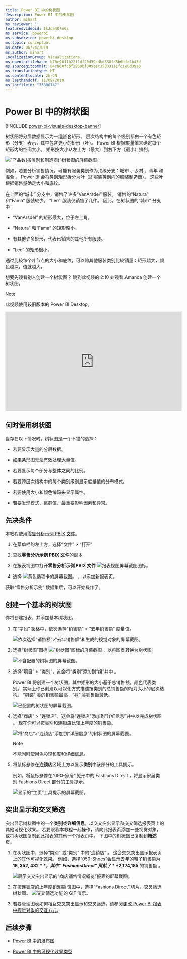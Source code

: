 ```yaml
---
title: Power BI 中的树状图
description: Power BI 中的树状图
author: mihart
ms.reviewer: ''
featuredvideoid: IkJda4O7oGs
ms.service: powerbi
ms.subservice: powerbi-desktop
ms.topic: conceptual
ms.date: 06/24/2019
ms.author: mihart
LocalizationGroup: Visualizations
ms.openlocfilehash: b70e9611b22f1df20d39cdbd338fd5b6bfe1b43d
ms.sourcegitcommit: 64c860fcbf2969bf089cec358331a1fc1e0d39a8
ms.translationtype: HT
ms.contentlocale: zh-CN
ms.lasthandoff: 11/09/2019
ms.locfileid: "73880747"
---
```

# <a name="treemaps-in-power-bi"></a>Power BI 中的树状图

[!INCLUDE [power-bi-visuals-desktop-banner](../includes/power-bi-visuals-desktop-banner.md)]

树状图将分层数据显示为一组嵌套矩形。 层次结构中的每个级别都由一个有色矩形（分支）表示，其中包含更小的矩形（叶）。 Power BI 根据度量值来确定每个矩形内的空间大小。 矩形按大小从左上方（最大）到右下方（最小）排列。

![“产品数(按类别和制造商)”树状图的屏幕截图。](media/power-bi-visualization-treemaps/pbi-nancy-viz-treemap.png)

例如，若要分析销售情况，可能有服装类别作为顶级分支：城市  、乡村  、青年  和混合  。 Power BI 会将类别矩形拆分为叶（即服装类别内的服装制造商）。 这些叶根据销售量确定大小和底纹。

在上面的“城市”  分支中，销售了许多“VanArsdel”  服装。 销售的“Natura”  和“Fama”  服装较少。 “Leo”  服装仅销售了几件。 因此，在树状图的“城市”  分支中：

* “VanArsdel”  的矩形最大，位于左上角。

* “Natura”  和“Fama”  的矩形略小。

* 有其他许多矩形，代表已销售的其他所有服装。

* “Leo”  的矩形很小。

通过比较每个叶节点的大小和底纹，可以跨其他服装类别比较销量：矩形越大，颜色越深，值就越大。

想要先观看别人创建一个树状图？ 跳到此视频的 2:10 处观看 Amanda 创建一个树状图。

   > [!NOTE]
   > 此视频使用较旧版本的 Power BI Desktop。
   > 
   > 

<iframe width="560" height="315" src="https://www.youtube.com/embed/IkJda4O7oGs" frameborder="0" allowfullscreen></iframe>

## <a name="when-to-use-a-treemap"></a>何时使用树状图

当存在以下情况时，树状图是一个不错的选择：

* 若要显示大量的分层数据。

* 如果条形图无法有效处理大量值。

* 若要显示每个部分与整体之间的比例。

* 若要跨层次结构中的每个类别级别显示度量值的分布模式。

* 若要使用大小和颜色编码来显示属性。

* 若要发现模式、离群值、最重要影响因素和异常。

## <a name="prerequisite"></a>先决条件

本教程使用[零售分析示例 PBIX 文件](https://download.microsoft.com/download/9/6/D/96DDC2FF-2568-491D-AAFA-AFDD6F763AE3/Retail%20Analysis%20Sample%20PBIX.pbix)。

1. 在菜单栏的左上方，选择“文件” > “打开”  
   
2. 查找**零售分析示例 PBIX 文件**的副本

1. 在报表视图中打开**零售分析示例 PBIX 文件** ![报表视图屏幕截图图标](media/power-bi-visualization-kpi/power-bi-report-view.png)。

1. 选择 ![黄色选项卡的屏幕截图。](media/power-bi-visualization-kpi/power-bi-yellow-tab.png) ，以添加新报表页。


获取“零售分析示例”  数据集后，可以开始操作了。

## <a name="create-a-basic-treemap"></a>创建一个基本的树状图

你将创建报表，并添加基本树状图。


1. 在“字段”  窗格中，依次选择“销售额”   > “去年销售额”  度量值。

   ![依次选择“销售额”>“去年销售额”和生成的视觉对象的屏幕截图。](media/power-bi-visualization-treemaps/treemapfirstvalue-new.png)

1. 选择“树状图”图标 ![“树状图”图标的屏幕截图](media/power-bi-visualization-treemaps/power-bi-treemap-icon.png) ，以将图表转换为树状图。

   ![不含配置的树状图的屏幕截图。](media/power-bi-visualization-treemaps/treemapconvertto-new.png)

1. 选择“项目” > “类别”，这会将“类别”添加到“组”井中     。

    Power BI 将创建一个树状图，其中矩形的大小基于总销售额，颜色代表类别。 实际上你已创建以可视化方式描述按类别的总销售额的相对大小的层次结构。 “男装”  类的销售额最高，“袜”  类销售额最低。

    ![已配置的树状图的屏幕截图。](media/power-bi-visualization-treemaps/power-bi-complete.png)

1. 选择“商店” > “连锁店”，这会将“连锁店”添加到“详细信息”井中以完成树状图     。 现在你可以按类别和连锁店比较上年度的销售额。

   ![将“商店”>“连锁店”添加到“详细信息”的树状图的屏幕截图。](media/power-bi-visualization-treemaps/power-bi-details.png)

   > [!NOTE]
   > 不能同时使用色彩饱和度和详细信息。

1. 将鼠标悬停在**连锁店**区域上方以显示**类别**中该部分的工具提示。

    例如，将鼠标悬停在“090-家居”  矩形中的 Fashions Direct  ，将显示家居类别 Fashions Direct 部分的工具提示。

   ![显示的“主页”工具提示的屏幕截图。](media/power-bi-visualization-treemaps/treemaphoverdetail-new.png)


## <a name="highlighting-and-cross-filtering"></a>突出显示和交叉筛选

突出显示树状图中的一个**类别**或**详细信息**，以交叉突出显示和交叉筛选报表页上的其他可视化效果。 若要跟着本教程一起操作，请向此报表页添加一些视觉对象，或将树状图复制到此报表的其他一个报表页中。 下图中的树状图已复制到**概述**页。 

1. 在树状图中，选择“类别”  或“类别”  中的“连锁店”  。 这会交叉突出显示报表页上的其他可视化效果。 例如，选择“050-Shoes”会显示去年的鞋子销售额为 **$16,352,432**，其中“Fashions Direct”贡献了 **$2,174,185** 的销售额   。

   ![展示交叉突出显示的“商店销售情况概览”报表的屏幕截图。](media/power-bi-visualization-treemaps/treemaphiliting.png)

1. 在按连锁店的上年度销售额  饼图中，选择“Fashions Direct”  切片，交叉筛选树状图。
   ![交叉筛选功能的 GIF 演示。](media/power-bi-visualization-treemaps/treemapnoowl.gif)

1. 若要管理图表如何相互交叉突出显示和交叉筛选，请参阅[更改 Power BI 报表中视觉对象的交互方式](../service-reports-visual-interactions.md)。

## <a name="next-steps"></a>后续步骤

* [Power BI 中的瀑布图](power-bi-visualization-waterfall-charts.md)

* [Power BI 中的可视化效果类型](power-bi-visualization-types-for-reports-and-q-and-a.md)
